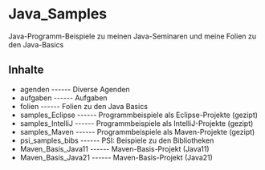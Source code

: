 # Java_Samples
Java-Programm-Beispiele zu meinen Java-Seminaren 
und meine Folien zu den Java-Basics

## Inhalte
- agenden ------ Diverse Agenden	
- aufgaben ------	Aufgaben	
- folien ------ Folien zu den Java Basics
- samples_Eclipse ------ Programmbeispiele als Eclipse-Projekte (gezipt)
- samples_IntelliJ ------ Programmbeispiele als IntelliJ-Projekte (gezipt)
- samples_Maven ------ Programmbeispiele als Maven-Projekte (gezipt)
- psi_samples_bibs ------ PSI: Beispiele zu den Bibliotheken
- Maven_Basis_Java11 ------ Maven-Basis-Projekt (Java11)
- Maven_Basis_Java21 ------ Maven-Basis-Projekt (Java21)
